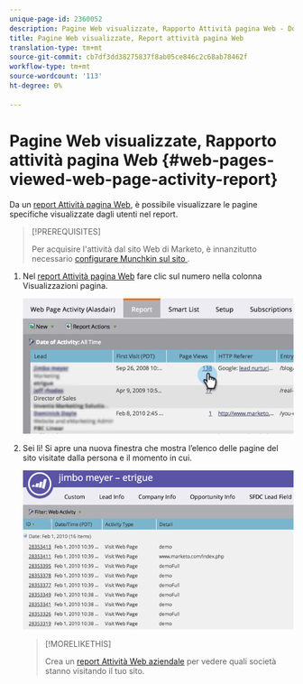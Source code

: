```yaml
---
unique-page-id: 2360052
description: Pagine Web visualizzate, Rapporto Attività pagina Web - Documenti Marketo - Documentazione prodotto
title: Pagine Web visualizzate, Report attività pagina Web
translation-type: tm+mt
source-git-commit: cb7df3dd38275837f8ab05ce846c2c68ab78462f
workflow-type: tm+mt
source-wordcount: '113'
ht-degree: 0%

---
```



# Pagine Web visualizzate, Rapporto attività pagina Web {#web-pages-viewed-web-page-activity-report}

Da un [report Attività pagina Web](/help/marketo/product-docs/reporting/basic-reporting/report-types/web-page-activity-report.md), è possibile visualizzare le pagine specifiche visualizzate dagli utenti nel report.

>[!PREREQUISITES]
>
>Per acquisire l&#39;attività dal sito Web di Marketo, è innanzitutto necessario [configurare Munchkin sul sito ](/help/marketo/product-docs/administration/additional-integrations/add-munchkin-tracking-code-to-your-website.md).

1. Nel [report Attività pagina Web](/help/marketo/product-docs/reporting/basic-reporting/report-types/web-page-activity-report.md) fare clic sul numero nella colonna Visualizzazioni pagina.

   ![](assets/image2014-9-16-14-3a54-3a8.png)

1. Sei lì! Si apre una nuova finestra che mostra l’elenco delle pagine del sito visitate dalla persona e il momento in cui.

   ![](assets/image2014-9-16-14-3a54-3a12.png)

   >[!MORELIKETHIS]
   >
   >Crea un [report Attività Web aziendale](/help/marketo/product-docs/reporting/basic-reporting/report-types/company-web-activity-report.md) per vedere quali società stanno visitando il tuo sito.

